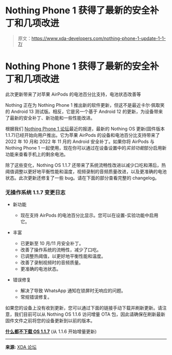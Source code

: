 # Nothing Phone 1 获得了最新的安全补丁和几项改进

> 原文：<https://www.xda-developers.com/nothing-phone-1-update-1-1-7/>

# Nothing Phone 1 获得了最新的安全补丁和几项改进

此次更新带来了对苹果 AirPods 的电池百分比支持，电池状态改善等

Nothing 正在为 Nothing Phone 1 推出新的软件更新，但这不是最近卡尔·佩取笑的 Android 13 测试版。相反，它是另一个基于 Android 12 的更新，为设备带来了最新的安全补丁、新功能和一些性能改进。

根据我们 [Nothing Phone 1 论坛](https://forum.xda-developers.com/f/nothing-phone-1.12585/)最近的报道，最新的 Nothing OS 更新(固件版本 1.1.7)已经开始向用户推出。它为苹果 AirPods 的设备和电池百分比支持带来了 2022 年 10 月和 2022 年 11 月的 Android 安全补丁。如果你将 AirPods 与 Nothing Phone 1 一起使用，现在你可以通过在设备设置中的*实验功能*部分启用新功能来查看手机上的剩余电池。

除了这些变化，Nothing OS 1.1.7 还带来了系统流畅性改进以减少口吃和滞后，热阈值调整以更好地平衡性能和温度，视频录制的音频质量改进，以及更准确的电池状态。此次更新还修复了一些 bug。请在下面的部分查看完整的 changelog。

### 无操作系统 1.1.7 变更日志

*   新功能
    *   现在支持 AirPods 的电池百分比显示。您可以在设置-实验功能中启用它。

*   丰富
    *   已更新至 10 月/11 月安全补丁。
    *   改善了操作系统的流畅性，减少了口吃。
    *   已调整热阈值，以更好地平衡性能和温度。
    *   改善了录制视频时的音频质量。
    *   更准确的电池状态。

*   错误修复
    *   解决了导致 WhatsApp 通知在锁屏时无响应的问题。
    *   常规错误修复。

如果您的设备上没有收到更新，您可以通过下面的链接手动下载并刷新更新。请注意，我们目前可以从 Nothing OS 1.1.6 访问增量 OTA 包，因此请确保在刷新最新固件文件之前将您的设备更新到以前的版本。

**[什么都不下载 OS 1.1.7](https://android.googleapis.com/packages/ota-api/package/6d5f9ec32b7c80e07859cdf74daaefd612ac652f.zip)** (从 1.1.6 开始增量更新)

* * *

**来源:** [XDA 论坛](https://forum.xda-developers.com/t/np1-update-1-1-7-is-out.4522699/)